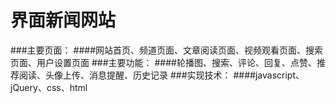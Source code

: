 界面新闻网站
===
###主要页面：
####网站首页、频道页面、文章阅读页面、视频观看页面、搜索页面、用户设置页面
###主要功能：
####轮播图、搜索、评论、回复、点赞、推荐阅读、头像上传、消息提醒、历史记录
###实现技术：
####javascript、jQuery、css、html
